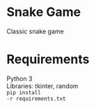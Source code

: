 # Snake Game

Classic snake game

# Requirements

Python 3 <br />
Libraries: tkinter, random <br />
<code>pip install -r requirements.txt<code/>
